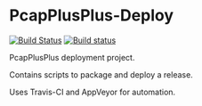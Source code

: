 # PcapPlusPlus-Deploy

[![Build Status](https://travis-ci.org/seladb/PcapPlusPlus-Deploy.svg?branch=master)](https://travis-ci.org/seladb/PcapPlusPlus-Deploy)
[![Build status](https://ci.appveyor.com/api/projects/status/i6pkdeagbk5plpd7?svg=true)](https://ci.appveyor.com/project/seladb/pcapplusplus-deploy)

PcapPlusPlus deployment project. 

Contains scripts to package and deploy a release. 

Uses Travis-CI and AppVeyor for automation.
